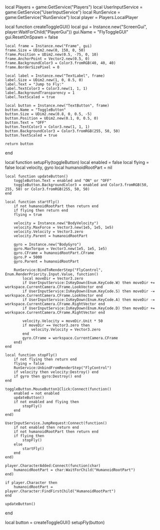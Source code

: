 local Players = game:GetService("Players")
local UserInputService = game:GetService("UserInputService")
local RunService = game:GetService("RunService")
local player = Players.LocalPlayer

local function createToggleGUI()
	local gui = Instance.new("ScreenGui", player:WaitForChild("PlayerGui"))
	gui.Name = "FlyToggleGUI"
	gui.ResetOnSpawn = false

	local frame = Instance.new("Frame", gui)
	frame.Size = UDim2.new(0, 150, 0, 50)
	frame.Position = UDim2.new(0.5, -75, 0, 10)
	frame.AnchorPoint = Vector2.new(0.5, 0)
	frame.BackgroundColor3 = Color3.fromRGB(40, 40, 40)
	frame.BorderSizePixel = 0

	local label = Instance.new("TextLabel", frame)
	label.Size = UDim2.new(1, 0, 0.5, 0)
	label.Text = "Jump to Fly:"
	label.TextColor3 = Color3.new(1, 1, 1)
	label.BackgroundTransparency = 1
	label.TextScaled = true

	local button = Instance.new("TextButton", frame)
	button.Name = "ToggleButton"
	button.Size = UDim2.new(0.8, 0, 0.5, -5)
	button.Position = UDim2.new(0.1, 0, 0.5, 0)
	button.Text = "OFF"
	button.TextColor3 = Color3.new(1, 1, 1)
	button.BackgroundColor3 = Color3.fromRGB(255, 50, 50)
	button.TextScaled = true

	return button
end

local function setupFly(toggleButton)
	local enabled = false
	local flying = false
	local velocity, gyro
	local humanoidRootPart = nil

	local function updateButton()
		toggleButton.Text = enabled and "ON" or "OFF"
		toggleButton.BackgroundColor3 = enabled and Color3.fromRGB(50, 255, 50) or Color3.fromRGB(255, 50, 50)
	end

	local function startFly()
		if not humanoidRootPart then return end
		if flying then return end
		flying = true

		velocity = Instance.new("BodyVelocity")
		velocity.MaxForce = Vector3.new(1e5, 1e5, 1e5)
		velocity.Velocity = Vector3.zero
		velocity.Parent = humanoidRootPart

		gyro = Instance.new("BodyGyro")
		gyro.MaxTorque = Vector3.new(1e5, 1e5, 1e5)
		gyro.CFrame = humanoidRootPart.CFrame
		gyro.P = 5000
		gyro.Parent = humanoidRootPart

		RunService:BindToRenderStep("FlyControl", Enum.RenderPriority.Input.Value, function()
			local moveDir = Vector3.zero
			if UserInputService:IsKeyDown(Enum.KeyCode.W) then moveDir += workspace.CurrentCamera.CFrame.LookVector end
			if UserInputService:IsKeyDown(Enum.KeyCode.S) then moveDir -= workspace.CurrentCamera.CFrame.LookVector end
			if UserInputService:IsKeyDown(Enum.KeyCode.A) then moveDir -= workspace.CurrentCamera.CFrame.RightVector end
			if UserInputService:IsKeyDown(Enum.KeyCode.D) then moveDir += workspace.CurrentCamera.CFrame.RightVector end

			velocity.Velocity = moveDir.Unit * 50
			if moveDir == Vector3.zero then
				velocity.Velocity = Vector3.zero
			end
			gyro.CFrame = workspace.CurrentCamera.CFrame
		end)
	end

	local function stopFly()
		if not flying then return end
		flying = false
		RunService:UnbindFromRenderStep("FlyControl")
		if velocity then velocity:Destroy() end
		if gyro then gyro:Destroy() end
	end

	toggleButton.MouseButton1Click:Connect(function()
		enabled = not enabled
		updateButton()
		if not enabled and flying then
			stopFly()
		end
	end)

	UserInputService.JumpRequest:Connect(function()
		if not enabled then return end
		if not humanoidRootPart then return end
		if flying then
			stopFly()
		else
			startFly()
		end
	end)

	player.CharacterAdded:Connect(function(char)
		humanoidRootPart = char:WaitForChild("HumanoidRootPart")
	end)

	if player.Character then
		humanoidRootPart = player.Character:FindFirstChild("HumanoidRootPart")
	end

	updateButton()
end

local button = createToggleGUI()
setupFly(button)
